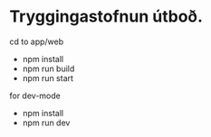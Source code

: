 # Tryggingastofnun útboð.


cd to app/web

- npm install
- npm run build
- npm run start

for dev-mode

- npm install
- npm run dev


